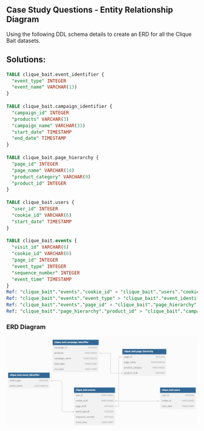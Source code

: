 ## Case Study Questions - Entity Relationship Diagram
Using the following DDL schema details to create an ERD for all the Clique Bait datasets.

## Solutions:
```sql
TABLE clique_bait.event_identifier { 
  "event_type" INTEGER
  "event_name" VARCHAR(13)
}

TABLE clique_bait.campaign_identifier {
  "campaign_id" INTEGER
  "products" VARCHAR(3)
  "campaign_name" VARCHAR(33)
  "start_date" TIMESTAMP
  "end_date" TIMESTAMP
}

TABLE clique_bait.page_hierarchy {
  "page_id" INTEGER
  "page_name" VARCHAR(14)
  "product_category" VARCHAR(9)
  "product_id" INTEGER
}

TABLE clique_bait.users {
  "user_id" INTEGER
  "cookie_id" VARCHAR(6)
  "start_date" TIMESTAMP
}

TABLE clique_bait.events {
  "visit_id" VARCHAR(6)
  "cookie_id" VARCHAR(6)
  "page_id" INTEGER
  "event_type" INTEGER
  "sequence_number" INTEGER
  "event_time" TIMESTAMP
}
Ref: "clique_bait"."events"."cookie_id" > "clique_bait"."users"."cookie_id"  
Ref: "clique_bait"."events"."event_type" > "clique_bait"."event_identifier"."event_type"  
Ref: "clique_bait"."events"."page_id" > "clique_bait"."page_hierarchy"."page_id"  
Ref: "clique_bait"."page_hierarchy"."product_id" > "clique_bait"."campaign_identifier"."products"  
```
### ERD Diagram
![Image](https://github.com/bertafrn/Portfolio/blob/main/Case%20Studies%208%20Week%20SQL%20Challenge/assets/ERD%20Clique%20Bait.jpg?raw=true)

